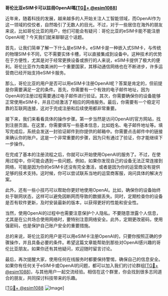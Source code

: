 **哥伦比亚eSIM卡可以註冊OpenAI嗎[[TG💪+ @esim1088](https://t.me/s/esim1088)]**

近年来，随着科技的发展，越来越多的人开始关注人工智能领域，而OpenAI作为这一领域的佼佼者，自然吸引了无数人的目光。不过，对于一些居住在海外的朋友来说，比如哥伦比亚的用户，他们可能会有疑问：哥伦比亚的eSIM卡能不能注册OpenAI呢？今天我们就来聊聊这个话题。

首先，让我们简单了解一下什么是eSIM卡。eSIM卡是一种嵌入式SIM卡，与传统的物理SIM卡不同，它不需要实体卡槽，可以直接集成到设备中。这种技术的优势在于方便性，尤其是对于经常更换设备或旅行的人来说，eSIM卡提供了极大的便利。哥伦比亚作为南美洲的一个重要国家，其移动通信网络也在不断进步，许多运营商已经开始支持eSIM卡服务。

那么，哥伦比亚的用户是否可以用eSIM卡注册OpenAI呢？答案是肯定的，但前提是你需要满足一定的条件。首先，你需要有一个有效的电子邮件地址，因为OpenAI的注册过程需要通过电子邮件进行验证。其次，你需要确保你的设备能够正常使用eSIM卡，并且已经激活了相应的网络服务。最后，你需要有一个稳定可靠的互联网连接，这对于完成注册和后续使用都非常重要。

接下来，我们来看看具体的操作步骤。第一步当然是访问OpenAI的官方网站，找到注册页面。在这里，你需要填写一些基本信息，比如姓名、电子邮件地址等。填写完成后，系统会发送一封验证邮件到你提供的邮箱中。你需要点击邮件中的链接来确认你的账户。这是一个非常重要的步骤，因为只有通过了验证，你才能继续下一步操作。

在完成了基本的注册流程之后，你就可以开始使用OpenAI的服务了。不过，在使用过程中，你可能会遇到一些问题。例如，如果你发现自己的设备无法正常连接到网络，可能是因为你的eSIM卡还没有完全激活，或者是因为你的运营商没有提供足够的技术支持。这时候，你可以尝试联系当地的运营商客服，询问具体的解决方案。

此外，还有一些小技巧可以帮助你更好地使用OpenAI。比如，确保你的设备始终处于联网状态，这样可以避免因断网而导致的数据丢失。同时，定期检查你的设备是否有软件更新，及时安装最新的版本，以获得更好的性能和安全性。

当然，使用OpenAI的过程中也需要注意保护个人隐私。不要随意泄露个人信息，尤其是在公共场合使用网络时，要特别注意网络安全。此外，定期更改密码，使用强密码，也是保护自己账户安全的重要措施。

总的来说，哥伦比亚的用户是可以用eSIM卡注册OpenAI的，只要你按照正确的步骤操作，并且具备必要的条件。希望这篇文章能帮助到那些对OpenAI感兴趣的哥伦比亚朋友。如果你还有其他疑问，欢迎随时留言讨论。

最后，再次提醒大家，使用任何在线服务时都要保持警惕，确保自己的信息安全。如果你有任何关于eSIM卡或OpenAI的问题，都可以加入我们的讨论群组[[TG💪+ @esim1088](https://t.me/s/esim1088)]，与其他用户一起交流经验。相信在这个群里，你会找到很多志同道合的朋友，共同探讨科技带来的乐趣。

[[TG💪+ @esim1088](https://t.me/s/esim1088) ![Image](https://i.postimg.cc/4NQfJmqS/Snipaste-2025-05-13-00-14-12.png)]